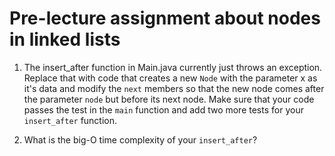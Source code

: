 # Pre-lecture assignment about nodes in linked lists

1. The insert_after function in Main.java currently just throws an
   exception.  Replace that with code that creates a new `Node` with
   the parameter x as it's data and modify the `next` members so that
   the new node comes after the parameter `node` but before its next
   node.  Make sure that your code passes the test in the `main`
   function and add two more tests for your `insert_after` function.

2. What is the big-O time complexity of your `insert_after`?
   